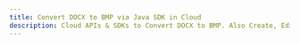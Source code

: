 ---title: Convert DOCX to BMP via Java SDK in Clouddescription: Cloud APIs & SDKs to Convert DOCX to BMP. Also Create, Edit & Render Microsoft Word & OpenOffice documents in the Cloud.---